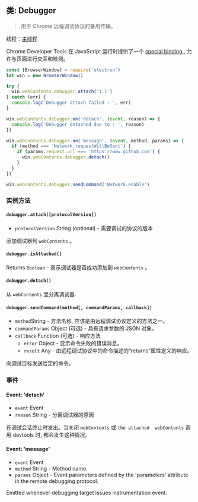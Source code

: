 ## 类: Debugger

> 用于 Chrome 远程调试协议的备用传输。

线程：[主线程](../glossary.md#main-process)

Chrome Developer Tools 在 JavaScript 运行时提供了一个 [ special binding ](https://developer.chrome.com/devtools/docs/debugger-protocol), 允许与页面进行交互和检测。

```javascript
const {BrowserWindow} = require('electron')
let win = new BrowserWindow()

try {
  win.webContents.debugger.attach('1.1')
} catch (err) {
  console.log('Debugger attach failed : ', err)
}

win.webContents.debugger.on('detach', (event, reason) => {
  console.log('Debugger detached due to : ', reason)
})

win.webContents.debugger.on('message', (event, method, params) => {
  if (method === 'Network.requestWillBeSent') {
    if (params.request.url === 'https://www.github.com') {
      win.webContents.debugger.detach()
    }
  }
})

win.webContents.debugger.sendCommand('Network.enable')
```

### 实例方法

#### `debugger.attach([protocolVersion])`

* `protocolVersion` String (optional) - 需要调试的协议的版本

添加调试器到 `webContents` 。

#### `debugger.isAttached()`

Returns `Boolean` - 表示调试器是否成功添加到 `webContents` 。

#### `debugger.detach()`

从 `webContents` 里分离调试器.

#### `debugger.sendCommand(method[, commandParams, callback])`

* ` method `String - 方法名称, 应该是由远程调试协议定义的方法之一。
* ` commandParams ` Object (可选) - 具有请求参数的 JSON 对象。
* `callback` Function (可选) - 响应方法 
  * `error` Object - 显示命令失败的错误消息。
  * `result` Any - 由远程调试协议中的命令描述的“returns”属性定义的响应。

向调试目标发送给定的命令。

### 事件

#### Event: 'detach'

* `event` Event
* `reason` String - 分离调试器的原因

在调试会话终止时发出。当关闭 ` webContents ` 或 ` the attached  webContents ` 调用 devtools 时, 都会发生这种情况。

#### Event: 'message'

* `event` Event
* `method` String - Method name.
* `params` Object - Event parameters defined by the 'parameters' attribute in the remote debugging protocol.

Emitted whenever debugging target issues instrumentation event.